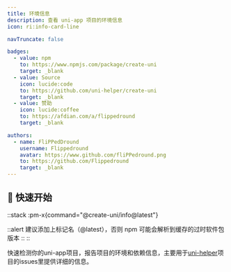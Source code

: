```yaml
---
title: 环境信息
description: 查看 uni-app 项目的环境信息
icon: ri:info-card-line

navTruncate: false

badges:
  - value: npm
    to: https://www.npmjs.com/package/create-uni
    target: _blank
  - value: Source
    icon: lucide:code
    to: https://github.com/uni-helper/create-uni
    target: _blank
  - value: 赞助
    icon: lucide:coffee
    to: https://afdian.com/a/flippedround
    target: _blank

authors:
  - name: FliPPedDround
    username: Flippedround
    avatar: https://www.github.com/fliPPedround.png
    to: https://github.com/Flippedround
    target: _blank
---
```


## 🚀 快速开始

::stack
:pm-x{command="@create-uni/info@latest"}

::alert
建议添加上标记名（@latest），否则 npm 可能会解析到缓存的过时软件包版本
::
::

快速检测你的uni-app项目，报告项目的环境和依赖信息，主要用于[uni-helper](https://uni-helper.js.org/)项目的issues里提供详细的信息。
